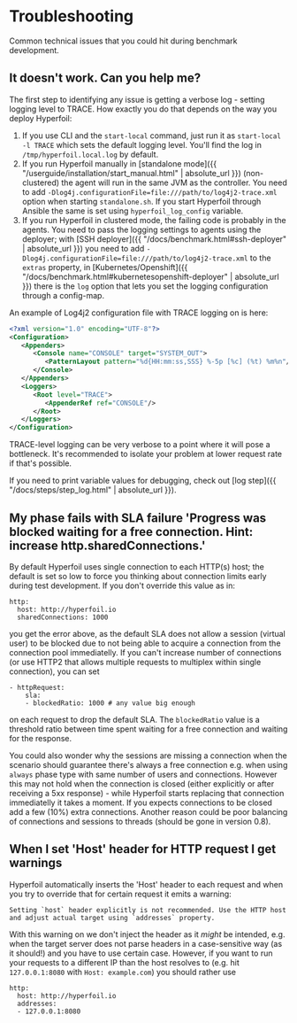 ---
---
# Troubleshooting

Common technical issues that you could hit during benchmark development.

## It doesn't work. Can you help me?

The first step to identifying any issue is getting a verbose log - setting logging level to TRACE. How exactly you do that depends on the way you deploy Hyperfoil:

1. If you use CLI and the `start-local` command, just run it as `start-local -l TRACE` which sets the default logging level. You'll find the log in `/tmp/hyperfoil.local.log` by default.
2. If you run Hyperfoil manually in [standalone mode]({{ "/userguide/installation/start_manual.html" | absolute_url }}) (non-clustered) the agent will run in the same JVM as the controller. You need to add `-Dlog4j.configurationFile=file:///path/to/log4j2-trace.xml` option when starting `standalone.sh`. If you start Hyperfoil through Ansible the same is set using `hyperfoil_log_config` variable.
3. If you run Hyperfoil in clustered mode, the failing code is probably in the agents. You need to pass the logging settings to agents using the deployer; with [SSH deployer]({{ "/docs/benchmark.html#ssh-deployer" | absolute_url }}) you need to add `-Dlog4j.configurationFile=file:///path/to/log4j2-trace.xml` to the `extras` property, in [Kubernetes/Openshift]({{ "/docs/benchmark.html#kubernetesopenshift-deployer" | absolute_url }}) there is the `log` option that lets you set the logging configuration through a config-map.

An example of Log4j2 configuration file with TRACE logging on is here:

```xml
<?xml version="1.0" encoding="UTF-8"?>
<Configuration>
   <Appenders>
      <Console name="CONSOLE" target="SYSTEM_OUT">
         <PatternLayout pattern="%d{HH:mm:ss,SSS} %-5p [%c] (%t) %m%n"/>
      </Console>
   </Appenders>
   <Loggers>
      <Root level="TRACE">
         <AppenderRef ref="CONSOLE"/>
      </Root>
   </Loggers>
</Configuration>
```

TRACE-level logging can be very verbose to a point where it will pose a bottleneck. It's recommended to isolate your problem at lower request rate if that's possible.

If you need to print variable values for debugging, check out [log step]({{ "/docs/steps/step_log.html" | absolute_url }}).

## My phase fails with SLA failure 'Progress was blocked waiting for a free connection. Hint: increase http.sharedConnections.'

By default Hyperfoil uses single connection to each HTTP(s) host; the default is set so low to force you thinking about connection limits early during test development. If you don't override this value as in:

```
http:
  host: http://hyperfoil.io
  sharedConnections: 1000
```

you get the error above, as the default SLA does not allow a session (virtual user) to be blocked due to not being able to acquire a connection from the connection pool immediatelly. If you can't increase number of connections (or use HTTP2 that allows multiple requests to multiplex within single connection), you can set

```
- httpRequest:
    sla:
    - blockedRatio: 1000 # any value big enough
```

on each request to drop the default SLA. The `blockedRatio` value is a threshold ratio between time spent waiting for a free connection and waiting for the response.

You could also wonder why the sessions are missing a connection when the scenario should guarantee there's always a free connection e.g. when using `always` phase type with same number of users and connections. However this may not hold when the connection is closed (either explicitly or after receiving a 5xx response) - while Hyperfoil starts replacing that connection immediatelly it takes a moment. If you expects connections to be closed add a few (10%) extra connections. Another reason could be poor balancing of connections and sessions to threads (should be gone in version 0.8).

## When I set 'Host' header for HTTP request I get warnings

Hyperfoil automatically inserts the 'Host' header to each request and when you try to override that for certain request it emits a warning:

```
Setting `host` header explicitly is not recommended. Use the HTTP host and adjust actual target using `addresses` property.
```

With this warning on we don't inject the header as it *might* be intended, e.g. when the target server does not parse headers in a case-sensitive way (as it should!) and you have to use certain case. However, if you want to run your requests to a different IP than the host resolves to (e.g. hit `127.0.0.1:8080` with `Host: example.com`) you should rather use

```
http:
  host: http://hyperfoil.io
  addresses:
  - 127.0.0.1:8080
```
